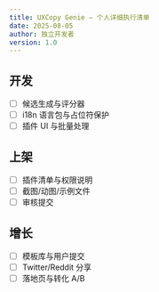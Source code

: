 ```yaml
---
title: UXCopy Genie — 个人详细执行清单
date: 2025-08-05
author: 独立开发者
version: 1.0
---
```


## 开发

- [ ] 候选生成与评分器
- [ ] i18n 语言包与占位符保护
- [ ] 插件 UI 与批量处理

## 上架

- [ ] 插件清单与权限说明
- [ ] 截图/动图/示例文件
- [ ] 审核提交

## 增长

- [ ] 模板库与用户提交
- [ ] Twitter/Reddit 分享
- [ ] 落地页与转化 A/B